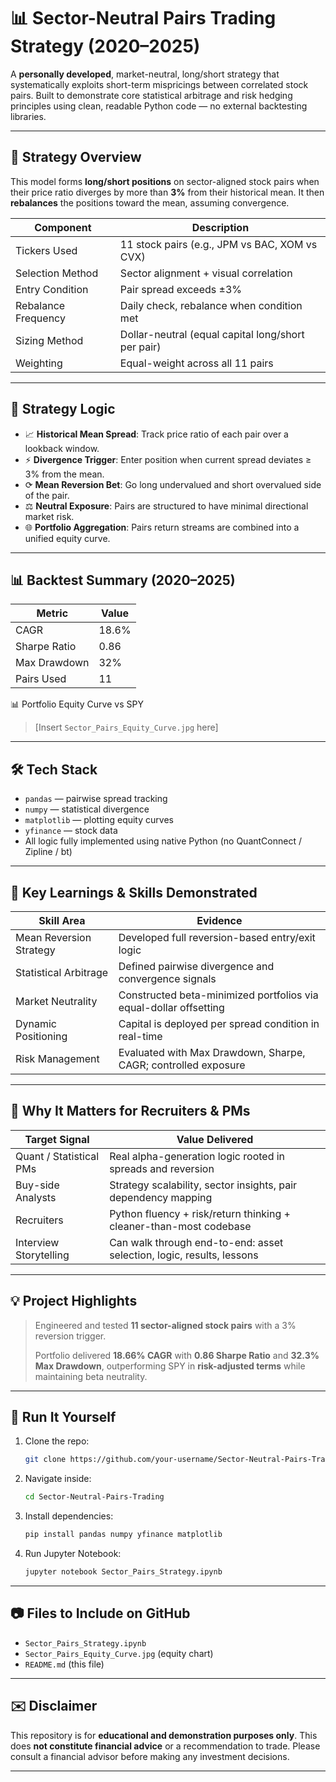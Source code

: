 # 📊 Sector-Neutral Pairs Trading Strategy (2020–2025)

A **personally developed**, market-neutral, long/short strategy that systematically exploits short-term mispricings between correlated stock pairs. 
Built to demonstrate core statistical arbitrage and risk hedging principles using clean, readable Python code — no external backtesting libraries.

---

## 📌 Strategy Overview

This model forms **long/short positions** on sector-aligned stock pairs when their price ratio diverges by more than **3%** from their historical mean. It then **rebalances** the positions toward the mean, assuming convergence.

| **Component**       | **Description**                                    |
| ------------------- | -------------------------------------------------- |
| Tickers Used        | 11 stock pairs (e.g., JPM vs BAC, XOM vs CVX)      |
| Selection Method    | Sector alignment + visual correlation              |
| Entry Condition     | Pair spread exceeds ±3%                            |
| Rebalance Frequency | Daily check, rebalance when condition met          |
| Sizing Method       | Dollar-neutral (equal capital long/short per pair) |
| Weighting           | Equal-weight across all 11 pairs                   |

---

## 🧪 Strategy Logic

* 📈 **Historical Mean Spread**: Track price ratio of each pair over a lookback window.
* ⚡ **Divergence Trigger**: Enter position when current spread deviates ≥ 3% from the mean.
* ⟳ **Mean Reversion Bet**: Go long undervalued and short overvalued side of the pair.
* ⚖️ **Neutral Exposure**: Pairs are structured to have minimal directional market risk.
* 🌐 **Portfolio Aggregation**: Pairs return streams are combined into a unified equity curve.

---

## 📊 Backtest Summary (2020–2025)

| **Metric**   | **Value** |
| ------------ | --------- |
| CAGR         | 18.6%     |
| Sharpe Ratio | 0.86      |
| Max Drawdown | 32%       |
| Pairs Used   | 11        |

📊 Portfolio Equity Curve vs SPY

> \[Insert `Sector_Pairs_Equity_Curve.jpg` here]

---

## 🛠️ Tech Stack

* `pandas` — pairwise spread tracking
* `numpy` — statistical divergence
* `matplotlib` — plotting equity curves
* `yfinance` — stock data
* All logic fully implemented using native Python (no QuantConnect / Zipline / bt)

---

## 🎯 Key Learnings & Skills Demonstrated

| Skill Area              | Evidence                                                          |
| ----------------------- | ----------------------------------------------------------------- |
| Mean Reversion Strategy | Developed full reversion-based entry/exit logic                   |
| Statistical Arbitrage   | Defined pairwise divergence and convergence signals               |
| Market Neutrality       | Constructed beta-minimized portfolios via equal-dollar offsetting |
| Dynamic Positioning     | Capital is deployed per spread condition in real-time             |
| Risk Management         | Evaluated with Max Drawdown, Sharpe, CAGR; controlled exposure    |

---

## 🏦 Why It Matters for Recruiters & PMs

| Target Signal           | Value Delivered                                                       |
| ----------------------- | --------------------------------------------------------------------- |
| Quant / Statistical PMs | Real alpha-generation logic rooted in spreads and reversion           |
| Buy-side Analysts       | Strategy scalability, sector insights, pair dependency mapping        |
| Recruiters              | Python fluency + risk/return thinking + cleaner-than-most codebase    |
| Interview Storytelling  | Can walk through end-to-end: asset selection, logic, results, lessons |

---

## 💡 Project Highlights

> Engineered and tested **11 sector-aligned stock pairs** with a 3% reversion trigger.
>
> Portfolio delivered **18.66% CAGR** with **0.86 Sharpe Ratio** and **32.3% Max Drawdown**, outperforming SPY in **risk-adjusted terms** while maintaining beta neutrality.

---

## 📖 Run It Yourself

1. Clone the repo:

   ```bash
   git clone https://github.com/your-username/Sector-Neutral-Pairs-Trading.git
   ```
2. Navigate inside:

   ```bash
   cd Sector-Neutral-Pairs-Trading
   ```
3. Install dependencies:

   ```bash
   pip install pandas numpy yfinance matplotlib
   ```
4. Run Jupyter Notebook:

   ```bash
   jupyter notebook Sector_Pairs_Strategy.ipynb
   ```

---

## 📷 Files to Include on GitHub

* `Sector_Pairs_Strategy.ipynb`
* `Sector_Pairs_Equity_Curve.jpg` (equity chart)
* `README.md` (this file)

---

## ✉️ Disclaimer

This repository is for **educational and demonstration purposes only**. This does **not constitute financial advice** or a recommendation to trade. Please consult a financial advisor before making any investment decisions.

---

